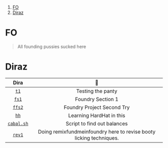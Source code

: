 
1. [FO](#fo)
2. [Diraz](#diraz)


# FO 

> All founding pussies sucked here 

# Diraz 

Dira | 🔢
:--: | :--: 
[`t1`](./t1/) | Testing the panty 
[`fs1`](./fs1/) | Foundry Section 1 
[`ffs2`](./ffs2/) | Foundry Project Second Try 
[`hh`](./hh/) | Learning HardHat in this
[`cabal.sh`](./cabal.sh) | Script to find out balances
[`rev1`](./rev1/) | Doing remixfundmeinfoundry here to revise booty licking techniques.
